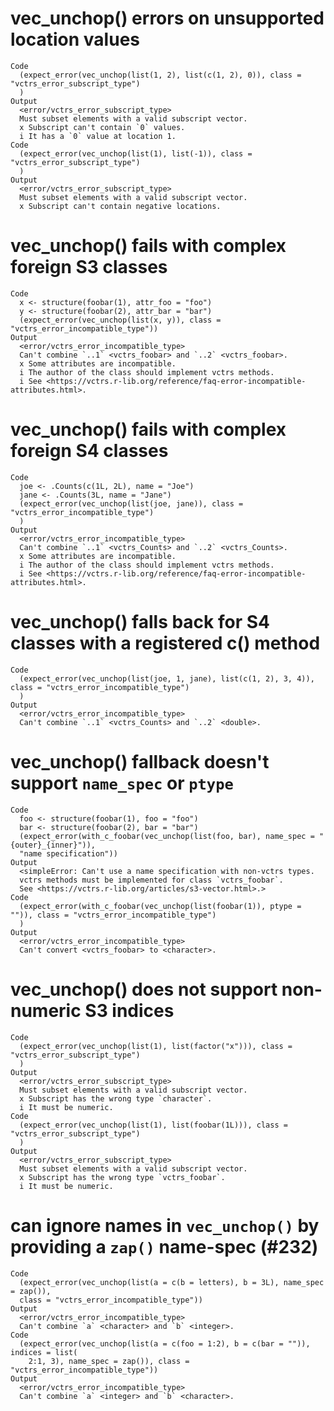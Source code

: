 # vec_unchop() errors on unsupported location values

    Code
      (expect_error(vec_unchop(list(1, 2), list(c(1, 2), 0)), class = "vctrs_error_subscript_type")
      )
    Output
      <error/vctrs_error_subscript_type>
      Must subset elements with a valid subscript vector.
      x Subscript can't contain `0` values.
      i It has a `0` value at location 1.
    Code
      (expect_error(vec_unchop(list(1), list(-1)), class = "vctrs_error_subscript_type")
      )
    Output
      <error/vctrs_error_subscript_type>
      Must subset elements with a valid subscript vector.
      x Subscript can't contain negative locations.

# vec_unchop() fails with complex foreign S3 classes

    Code
      x <- structure(foobar(1), attr_foo = "foo")
      y <- structure(foobar(2), attr_bar = "bar")
      (expect_error(vec_unchop(list(x, y)), class = "vctrs_error_incompatible_type"))
    Output
      <error/vctrs_error_incompatible_type>
      Can't combine `..1` <vctrs_foobar> and `..2` <vctrs_foobar>.
      x Some attributes are incompatible.
      i The author of the class should implement vctrs methods.
      i See <https://vctrs.r-lib.org/reference/faq-error-incompatible-attributes.html>.

# vec_unchop() fails with complex foreign S4 classes

    Code
      joe <- .Counts(c(1L, 2L), name = "Joe")
      jane <- .Counts(3L, name = "Jane")
      (expect_error(vec_unchop(list(joe, jane)), class = "vctrs_error_incompatible_type")
      )
    Output
      <error/vctrs_error_incompatible_type>
      Can't combine `..1` <vctrs_Counts> and `..2` <vctrs_Counts>.
      x Some attributes are incompatible.
      i The author of the class should implement vctrs methods.
      i See <https://vctrs.r-lib.org/reference/faq-error-incompatible-attributes.html>.

# vec_unchop() falls back for S4 classes with a registered c() method

    Code
      (expect_error(vec_unchop(list(joe, 1, jane), list(c(1, 2), 3, 4)), class = "vctrs_error_incompatible_type")
      )
    Output
      <error/vctrs_error_incompatible_type>
      Can't combine `..1` <vctrs_Counts> and `..2` <double>.

# vec_unchop() fallback doesn't support `name_spec` or `ptype`

    Code
      foo <- structure(foobar(1), foo = "foo")
      bar <- structure(foobar(2), bar = "bar")
      (expect_error(with_c_foobar(vec_unchop(list(foo, bar), name_spec = "{outer}_{inner}")),
      "name specification"))
    Output
      <simpleError: Can't use a name specification with non-vctrs types.
      vctrs methods must be implemented for class `vctrs_foobar`.
      See <https://vctrs.r-lib.org/articles/s3-vector.html>.>
    Code
      (expect_error(with_c_foobar(vec_unchop(list(foobar(1)), ptype = "")), class = "vctrs_error_incompatible_type")
      )
    Output
      <error/vctrs_error_incompatible_type>
      Can't convert <vctrs_foobar> to <character>.

# vec_unchop() does not support non-numeric S3 indices

    Code
      (expect_error(vec_unchop(list(1), list(factor("x"))), class = "vctrs_error_subscript_type")
      )
    Output
      <error/vctrs_error_subscript_type>
      Must subset elements with a valid subscript vector.
      x Subscript has the wrong type `character`.
      i It must be numeric.
    Code
      (expect_error(vec_unchop(list(1), list(foobar(1L))), class = "vctrs_error_subscript_type")
      )
    Output
      <error/vctrs_error_subscript_type>
      Must subset elements with a valid subscript vector.
      x Subscript has the wrong type `vctrs_foobar`.
      i It must be numeric.

# can ignore names in `vec_unchop()` by providing a `zap()` name-spec (#232)

    Code
      (expect_error(vec_unchop(list(a = c(b = letters), b = 3L), name_spec = zap()),
      class = "vctrs_error_incompatible_type"))
    Output
      <error/vctrs_error_incompatible_type>
      Can't combine `a` <character> and `b` <integer>.
    Code
      (expect_error(vec_unchop(list(a = c(foo = 1:2), b = c(bar = "")), indices = list(
        2:1, 3), name_spec = zap()), class = "vctrs_error_incompatible_type"))
    Output
      <error/vctrs_error_incompatible_type>
      Can't combine `a` <integer> and `b` <character>.

